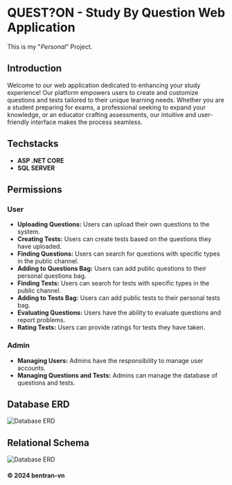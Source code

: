 <h1> QUEST?ON - Study By Question Web Application </h1>
This is my "<i>Personal</i>" Project.<br>

## Introduction
Welcome to our web application dedicated to enhancing your study experience! Our platform empowers users to create and customize questions and tests tailored to their unique learning needs. Whether you are a student preparing for exams, a professional seeking to expand your knowledge, or an educator crafting assessments, our intuitive and user-friendly interface makes the process seamless.

## Techstacks
- **ASP .NET CORE**
- **SQL SERVER**

## Permissions

### User

- **Uploading Questions:** Users can upload their own questions to the system.
- **Creating Tests:** Users can create tests based on the questions they have uploaded.
- **Finding Questions:** Users can search for questions with specific types in the public channel.
- **Adding to Questions Bag:** Users can add public questions to their personal questions bag.
- **Finding Tests:** Users can search for tests with specific types in the public channel.
- **Adding to Tests Bag:** Users can add public tests to their personal tests bag.
- **Evaluating Questions:** Users have the ability to evaluate questions and report problems.
- **Rating Tests:** Users can provide ratings for tests they have taken.

### Admin

- **Managing Users:** Admins have the responsibility to manage user accounts.
- **Managing Questions and Tests:** Admins can manage the database of questions and tests.

## Database ERD
![Database ERD](https://github.com/bentran1vn/PERSONAL-QUESTION/blob/master/bentran1vn.question.public/database.png)

## Relational Schema
![Database ERD](https://github.com/bentran1vn/PERSONAL-QUESTION/blob/master/bentran1vn.question.public/relationalSchema.png)
#### © 2024 bentran-vn
